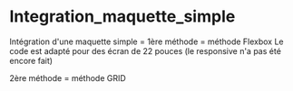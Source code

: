 # Integration_maquette_simple

Intégration d'une maquette simple = 
1ère méthode = méthode Flexbox
Le code est adapté pour des écran de 22 pouces (le responsive n'a pas été encore fait)

2ère méthode = méthode GRID



